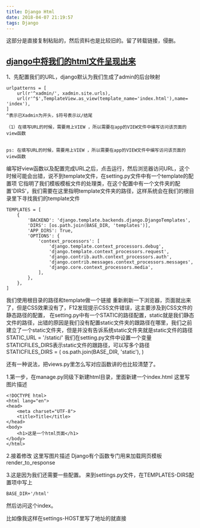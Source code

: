 ```yaml
---
title: Django Html
date: 2018-04-07 21:19:57
tags: Django
---
```


这部分是直接复制粘贴的，然后资料也是比较旧的。留了转载链接，侵删。

## 			[django中将我们的html文件呈现出来](http://www.cnblogs.com/onlyhold/p/7978721.html)		

1、先配置我们的URL，django默认为我们生成了admin的后台映射

```
urlpatterns = [
    url(r'^xadmin/', xadmin.site.urls),
    url(r'^$',TemplateView.as_view(template_name='index.html'),name= 'index'),
]
^表示已Xadmin为开头，$符号表示以/结尾

（1）在填写URL的时候，需要用上VIEW ，所以需要在app的VIEW文件中编写访问该页面的view函数


```

```
ps: 在填写URL的时候，需要用上VIEW ，所以需要在app的VIEW文件中编写访问该页面的view函数
```

编写好view函数以及配置完成URL之后，点击运行，然后浏览器访问URL，这个时候可能会出错，说不到template文件，在setting.py文件中有一个template的配置项
它指明了我们模板模板文件的处理类，在这个配置中有一个文件夹的配置'DIRS'，我们需要在这里指明template文件夹的路径，这样系统会在我们的根目录里下寻找我们的template文件

```
TEMPLATES = [
    {
        'BACKEND': 'django.template.backends.django.DjangoTemplates',
        'DIRS': [os.path.join(BASE_DIR, 'templates')],
        'APP_DIRS': True,
        'OPTIONS': {
            'context_processors': [
                'django.template.context_processors.debug',
                'django.template.context_processors.request',
                'django.contrib.auth.context_processors.auth',
                'django.contrib.messages.context_processors.messages',
                'django.core.context_processors.media',
            ],
        },
    },
]

```

我们使用根目录的路径和template做一个链接
重新刷新一下浏览器，页面就出来了，但是CSS效果没有了，F12发现提示CSS文件错误，这主要涉及到CSS文件的静态路径的配置，
在setting.py中有一个STATIC的路径配置，static就是我们静态文件的路径，出错的原因是我们没有配置static文件夹的跟路径在哪里，我们之前建立了一个static文件夹，但是并没有告诉系统static文件夹就是static文件的路径
STATIC_URL = '/static/'
我们在setting.py文件中设置一个变量STATICFILES_DIRS表示static文件的跟路径，可以写多个路径
STATICFILES_DIRS = (
    os.path.join(BASE_DIR, 'static'),
)



还有一种说法，把views.py里怎么写对应函数讲的也比较清楚了。

1.第一步，在manage.py同级下新建html目录，里面新建一个index.html
这里写图片描述

    <!DOCTYPE html>
    <html lang="en">
    <head>
        <meta charset="UTF-8">
        <title>Title</title>
    </head>
    <body>
        <h1>这是一个html页面</h1>
    </body>
    </html>

2.接着修改
这里写图片描述
Django有个函数专门用来加载网页模板
render_to_response

3.这是因为我们还需要一些配置。
来到settings.py文件，在TEMPLATES-DIRS配置项中写上

```
BASE_DIR+'/html'
```

然后访问这个index。



比如像我这样在settings-HOST里写了地址的就直接